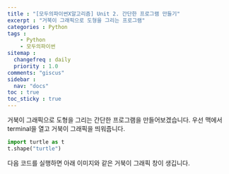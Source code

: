 ```yaml
---
title : "[모두의파이썬X알고리즘] Unit 2. 간단한 프로그램 만들기"
excerpt : "거북이 그래픽으로 도형을 그리는 프로그램"
categories : Python
tags :
    - Python
    - 모두의파이썬
sitemap :
  changefreq : daily
  priority : 1.0
comments: "giscus"
sidebar : 
  nav: "docs"
toc : true
toc_sticky : true
---
```



거북이 그래픽으로 도형을 그리는 간단한 프로그램을 만들어보겠습니다.
우선 맥에서 terminal을 열고 거북이 그래픽을 띄워줍니다.

```python
import turtle as t
t.shape("turtle")
```

다음 코드를 실행하면 아래 이미지와 같은 거북이 그래픽 창이 생깁니다. 



